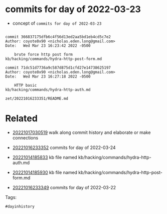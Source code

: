 # commits for day of 2022-03-23

- concept of `commits for day of 2022-03-23`

```

commit 366837175dfb6c4f56d13ed2aa5bd1eb4cd5c7e2
Author: coyote0x90 <nicholas.eden.long@gmail.com>
Date:   Wed Mar 23 16:23:42 2022 -0500

    brute force http post form
kb/hacking/commands/hydra-http-post-form.md

commit 71dc51d7736a9c587d875d1cfd27e14738625197
Author: coyote0x90 <nicholas.eden.long@gmail.com>
Date:   Wed Mar 23 16:27:18 2022 -0500

    HTTP basic
kb/hacking/commands/hydra-http-auth.md
```

` zet/20221016233351/README.md `

# Related

- [20221017030519](/zet/20221017030519/README.md) walk along commit history and elaborate or make connections

- [20221016233352](/zet/20221016233352/README.md) commits for day of 2022-03-24
- [20221014185833](/zet/20221014185833/README.md) kb file named kb/hacking/commands/hydra-http-auth.md
- [20221014185930](/zet/20221014185930/README.md) kb file named kb/hacking/commands/hydra-http-post-form.md
- [20221016233349](/zet/20221016233349/README.md) commits for day of 2022-03-22

Tags:

    #dayinhistory
